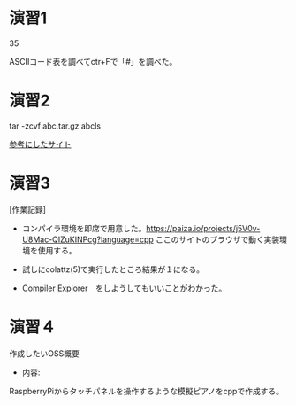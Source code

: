 # 演習1
35

ASCIIコード表を調べてctr+Fで「#」を調べた。

# 演習2
tar -zcvf abc.tar.gz abcls

[参考にしたサイト](https://qiita.com/supersaiakujin/items/c6b54e9add21d375161f)

# 演習3
[作業記録]
- コンパイラ環境を即席で用意した。https://paiza.io/projects/j5V0v-U8Mac-QIZuKINPcg?language=cpp
ここのサイトのブラウザで動く実装環境を使用する。

- 試しにcolattz(5)で実行したところ結果が１になる。

- Compiler Explorer　をしようしてもいいことがわかった。



# 演習４

作成したいOSS概要

- 内容:

RaspberryPiからタッチパネルを操作するような模擬ピアノをcppで作成する。
